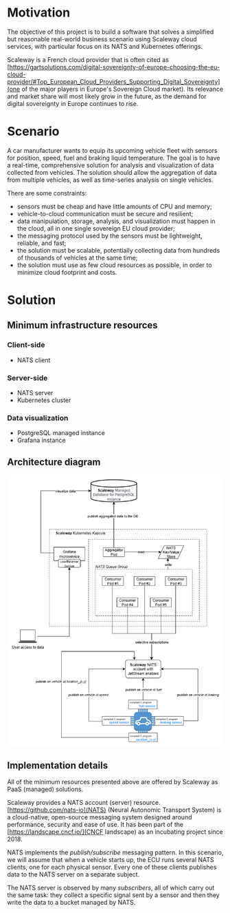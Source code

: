 # Motivation
The objective of this project is to build a software that solves a simplified but reasonable real-world business scenario using Scaleway cloud services, with particular focus on its NATS and Kubernetes offerings. 

Scaleway is a French cloud provider that is often cited as [https://gartsolutions.com/digital-sovereignty-of-europe-choosing-the-eu-cloud-provider/#Top_European_Cloud_Providers_Supporting_Digital_Sovereignty](one of the major players in Europe's Sovereign Cloud market). Its relevance and market share will most likely grow in the future, as the demand for digital sovereignty in Europe continues to rise.

# Scenario
A car manufacturer wants to equip its upcoming vehicle fleet with sensors for position, speed, fuel and braking liquid temperature. The goal is to have a real-time, comprehensive solution for analysis and visualization of data collected from vehicles. The solution should allow the aggregation of data from multiple vehicles, as well as time-series analysis on single vehicles.

There are some constraints:

- sensors must be cheap and have little amounts of CPU and memory;
- vehicle-to-cloud communication must be secure and resilient;
- data manipulation, storage, analysis, and visualization must happen in the cloud, all in one single sovereign EU cloud provider;
- the messaging protocol used by the sensors must be lightweight, reliable, and fast;
- the solution must be scalable, potentially collecting data from hundreds of thousands of vehicles at the same time;
- the solution must use as few cloud resources as possible, in order to minimize cloud footprint and costs.
  
# Solution

## Minimum infrastructure resources

### Client-side
- NATS client

### Server-side
- NATS server
- Kubernetes cluster

### Data visualization
- PostgreSQL managed instance
- Grafana instance

## Architecture diagram
![Architecture diagram](architecture-diagram.png)

## Implementation details
All of the minimum resources presented above are offered by Scaleway as PaaS (managed) solutions.

Scaleway provides a NATS account (server) resource. [https://github.com/nats-io](NATS) (Neural Autonomic Transport System) is a cloud-native, open-source messaging system designed around performance, security and ease of use. It has been part of the [https://landscape.cncf.io/](CNCF landscape) as an incubating project since 2018.

NATS implements the *publish/subscribe* messaging pattern. In this scenario, we will assume that when a vehicle starts up, the ECU runs several NATS clients, one for each physical sensor. Every one of these clients publishes data to the NATS server on a separate subject. 

The NATS server is observed by many *subscribers*, all of which carry out the same task: they collect a specific signal sent by a sensor and then they write the data to a bucket managed by NATS.
